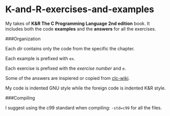 K-and-R-exercises-and-examples
==============================
My takes of **K&amp;R The C Programming Language 2nd edition** book.
It includes both the code **examples** and the **answers** for all the exercises.

###Organization

Each *dir* contains only the code from the specific the chapter.

Each example is prefixed with `ex`.

Each exercise is prefixed with the *exercise number* and `e`.

Some of the answers are inspiered or copied from [clc-wiki](http://clc-wiki.net/wiki/K&R2_solutions).

My code is indented GNU style while the foreign code is indented K&R style.

###Compiling

I suggest using the c99 standard when compiling: `-std=c99` for all the files.
